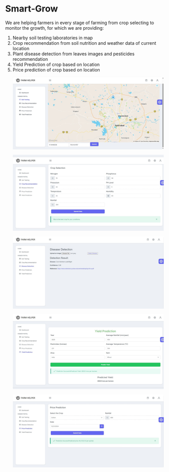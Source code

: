 # Smart-Grow
We are helping farmers in every stage of farming from crop selecting to monitor the growth, for which we are providing:
<ol>
<li>Nearby soil testing laboratories in map</li>
<li>Crop recommendation from soil nutrition and weather data of current location </li>
<li>Plant disease detection from leaves images and pesticides recommendation</li>
<li>Yield Prediction of crop based on location</li>
<li>Price prediction of crop based on location</li>


![Pic 1](pics/pic1.png)

![Pic 2](pics/pic2.png)

![Pic 3](pics/pic3.png)

![Pic 4](pics/pic4.png)
  
![Pic 5](pics/pic5.png)
